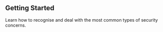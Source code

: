
## Getting Started

Learn how to recognise and deal with the most common types of security concerns.
